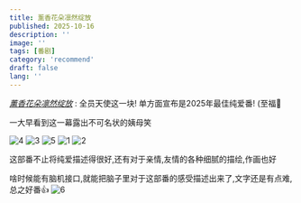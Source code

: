 ```yaml
---
title: 薰香花朵凛然绽放
published: 2025-10-16
description: ''
image: ''
tags: [番剧]
category: 'recommend'
draft: false 
lang: ''
---
```


[_薰香花朵凛然绽放_](https://www.bilibili.com/bangumi/media/md26641346)
: 全员天使这一块! 单方面宣布是2025年最佳纯爱番! (至福🙏

一大早看到这一幕露出不可名状的姨母笑

![4](https://pub-c3306c5d138f4828a035b38ec399091a.r2.dev/recommend/images/xun_4.jpg)
![3](https://pub-c3306c5d138f4828a035b38ec399091a.r2.dev/recommend/images/xun_3.png)
![5](https://pub-c3306c5d138f4828a035b38ec399091a.r2.dev/recommend/images/xun_5.jpg)
![1](https://pub-c3306c5d138f4828a035b38ec399091a.r2.dev/recommend/images/xun_1.png)
![2](https://pub-c3306c5d138f4828a035b38ec399091a.r2.dev/recommend/images/xun_2.png)

这部番不止将纯爱描述得很好,还有对于亲情,友情的各种细腻的描绘,作画也好

啥时候能有脑机接口,就能把脑子里对于这部番的感受描述出来了,文字还是有点难,总之好番👍
![6](https://pub-c3306c5d138f4828a035b38ec399091a.r2.dev/recommend/images/anjiemeiwei.jpg)
